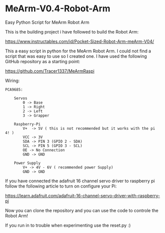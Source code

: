 # MeArm-V0.4-Robot-Arm
Easy Python Script for MeArm Robot Arm

This is the building project i have followed to build the Robot Arm:

https://www.instructables.com/id/Pocket-Sized-Robot-Arm-meArm-V04/

This a easy script in python for the MeArm Robot Arm. I could not find a script that was easy to use so I created one. I have used the following GitHub repository as a starting point:

https://github.com/Tracer1337/MeArmRaspi

Wiring:

    PCA9685:

        Servos
            0 -> Base
            1 -> Right
            2 -> Left
            3 -> Grapper

        Raspberry-Pi
            V+  -> 5V ( this is not recommended but it works with the pi 4! )
            VCC -> 3V
            SDA -> PIN 3 (GPIO 2 - SDA)
            SCL -> PIN 5 (GPIO 3 - SCL)
            OE -> No Connection
            GND -> GND

        Power Supply
            V+ -> 4V - 6V ( recommended power Supply)
            GND -> GND
            
If you have connected the adafruit 16 channel servo driver to raspberry pi follow the following article to turn on configure your Pi:

https://learn.adafruit.com/adafruit-16-channel-servo-driver-with-raspberry-pi

Now you can clone the repository and you can use the code to controle the Robot Arm!

If you run in to trouble when  experimenting use the reset.py :)




            
